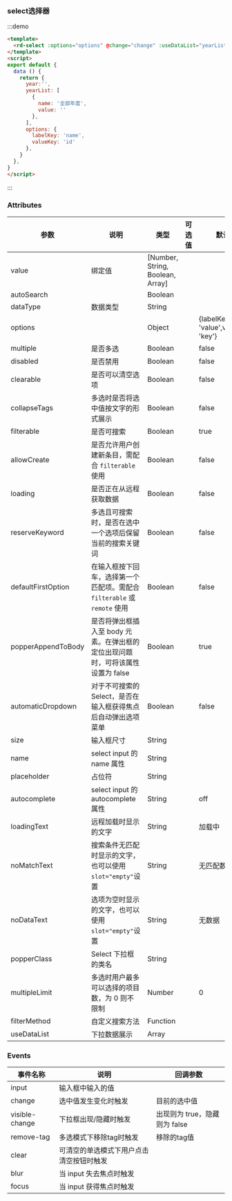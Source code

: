 
### select选择器

:::demo

```html
<template>
  <rd-select :options="options" @change="change" :useDataList="yearList" v-model="year" :filterable="false" />
</template>
<script>
export default {
  data () {
    return {
      year:'',
      yearList: [
        {
          name: '全部年度',
          value: ''
        },
      ],
      options: {
        labelKey: 'name',
        valueKey: 'id'
      },
    }
  },
}
</script>
```

:::

### Attributes

| 参数               | 说明                                                         | 类型                             | 可选值 | 默认值                              |
| ------------------ | ------------------------------------------------------------ | -------------------------------- | ------ | ----------------------------------- |
| value              | 绑定值                                                       | [Number, String, Boolean, Array] |        |                                     |
| autoSearch         |                                                              | Boolean                          |        |                                     |
| dataType           | 数据类型                                                     | String                           |        |                                     |
| options            |                                                              | Object                           |        | {labelKey: 'value',valueKey: 'key'} |
| multiple           | 是否多选                                                     | Boolean                          |        | false                               |
| disabled           | 是否禁用                                                     | Boolean                          |        | false                               |
| clearable          | 是否可以清空选项                                             | Boolean                          |        | false                               |
| collapseTags       | 多选时是否将选中值按文字的形式展示                           | Boolean                          |        | false                               |
| filterable         | 是否可搜索                                                   | Boolean                          |        | true                                |
| allowCreate        | 是否允许用户创建新条目，需配合 `filterable` 使用             | Boolean                          |        | false                               |
| loading            | 是否正在从远程获取数据                                       | Boolean                          |        | false                               |
| reserveKeyword     | 多选且可搜索时，是否在选中一个选项后保留当前的搜索关键词     | Boolean                          |        | false                               |
| defaultFirstOption | 在输入框按下回车，选择第一个匹配项。需配合 `filterable` 或 `remote` 使用 | Boolean                          |        | false                               |
| popperAppendToBody | 是否将弹出框插入至 body 元素。在弹出框的定位出现问题时，可将该属性设置为 false | Boolean                          |        | true                                |
| automaticDropdown  | 对于不可搜索的 Select，是否在输入框获得焦点后自动弹出选项菜单 | Boolean                          |        | false                               |
| size               | 输入框尺寸                                                   | String                           |        |                                     |
| name               | select input 的 name 属性                                    | String                           |        |                                     |
| placeholder        | 占位符                                                       | String                           |        |                                     |
| autocomplete       | select input 的 autocomplete 属性                            | String                           |        | off                                 |
| loadingText        | 远程加载时显示的文字                                         | String                           |        | 加载中                              |
| noMatchText        | 搜索条件无匹配时显示的文字，也可以使用`slot="empty"`设置     | String                           |        | 无匹配数据                          |
| noDataText         | 选项为空时显示的文字，也可以使用`slot="empty"`设置           | String                           |        | 无数据                              |
| popperClass        | Select 下拉框的类名                                          | String                           |        |                                     |
| multipleLimit      | 多选时用户最多可以选择的项目数，为 0 则不限制                | Number                           |        | 0                                   |
| filterMethod       | 自定义搜索方法                                               | Function                         |        |                                     |
| useDataList        | 下拉数据展示                                                 | Array                            |        |                                     |

### Events

| 事件名称       | 说明                                     | 回调参数                      |
| -------------- | ---------------------------------------- | ----------------------------- |
| input          | 输入框中输入的值                         |                               |
| change         | 选中值发生变化时触发                     | 目前的选中值                  |
| visible-change | 下拉框出现/隐藏时触发                    | 出现则为 true，隐藏则为 false |
| remove-tag     | 多选模式下移除tag时触发                  | 移除的tag值                   |
| clear          | 可清空的单选模式下用户点击清空按钮时触发 |                               |
| blur           | 当 input 失去焦点时触发                  |                               |
| focus          | 当 input 获得焦点时触发                  |                               |


